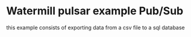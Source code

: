 # Watermill pulsar example Pub/Sub

this example consists of exporting data from a csv file to a sql database 